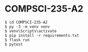 # COMPSCI-235-A2

```
$ cd COMPSCI-235-A2
$ py -3 -m venv venv
$ venv\Scripts\activate
$ pip install -r requirements.txt
$ flask run
$ pytest
```
